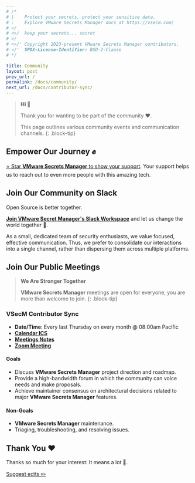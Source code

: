 ```yaml
---
# /*
# |    Protect your secrets, protect your sensitive data.
# :    Explore VMware Secrets Manager docs at https://vsecm.com/
# </
# <>/  keep your secrets... secret
# >/
# <>/' Copyright 2023-present VMware Secrets Manager contributors.
# >/'  SPDX-License-Identifier: BSD-2-Clause
# */

title: Community
layout: post
prev_url: /
permalink: /docs/community/
next_url: /docs/contributor-sync/
---
```


> **Hi 👋**
>
> Thank you for wanting to be part of the community ❤️.
> 
> This page outlines various community events and communication channels.
{: .block-tip}

## Empower Our Journey ✊

[⭐️ Star **VMware Secrets Manager** to show your support](https://github.com/vmware-tanzu/secrets-manager).
Your support helps us to reach out to even more people with this amazing tech.

## Join Our Community on Slack 

Open Source is better together. 

[**Join VMware Secret Manager's Slack Workspace**][slack]
and let us change the world together 🤘.

As a small, dedicated team of security enthusiasts, we value focused, effective 
communication. Thus, we prefer to consolidate our interactions into a single 
channel, rather than dispersing them across multiple platforms.

## Join Our Public Meetings

> **We Are Stronger Together**
>
> **VMware Secrets Manager** meetings are open for everyone, you are more than 
> welcome to join.
{: .block-tip}

### VSecM Contributor Sync

* **Date/Time**: Every last Thursday on every month @ 08:00am Pacific
* [**Calendar ICS**](https://calendar.google.com/calendar/ical/0ef770e47ae11cea2b00a743eed3812768cc3f9c2a45fee6207f4c9c8b0dc5ce%40group.calendar.google.com/public/basic.ics)
* [**Meetings Notes**](https://docs.google.com/document/d/19Al-IEEdvrcted9HdXCYyiHRCJSJs2Di9uYPZ_ssygs)
* [**Zoom Meeting**](https://us06web.zoom.us/j/82734769083?pwd=NDJBR2RIZjR6KzhhK2pNL1ZsRzRJZz09)

#### Goals

* Discuss **VMware Secrets Manager** project direction and roadmap.
* Provide a high-bandwidth forum in which the community can voice needs and make proposals.
* Achieve maintainer consensus on architectural decisions related to major
  **VMware Secrets Manager** features.

#### Non-Goals

* **VMware Secrets Manager** maintenance.
* Triaging, troubleshooting, and resolving issues.

[contributing]: https://github.com/vmware-tanzu/secrets-manager/blob/main/CONTRIBUTING.md
[code-of-conduct]: https://github.com/vmware-tanzu/secrets-manager/blob/main/CODE_OF_CONDUCT.md

## Thank You  ❤️

Thanks so much for your interest: It means a lot 🙏.

[ticket]: https://github.com/vmware-tanzu/secrets-manager/issues/new/choose
[slack]: https://join.slack.com/t/a-101-103-105-s/shared_invite/zt-287dbddk7-GCX495NK~FwO3bh_DAMAtQ "Join VSecM Slack"


<p class="github-button">
  <a href="https://github.com/vmware-tanzu/secrets-manager/blob/main/docs/_pages/0000-community.md">
    Suggest edits ✏️ 
  </a>
</p>